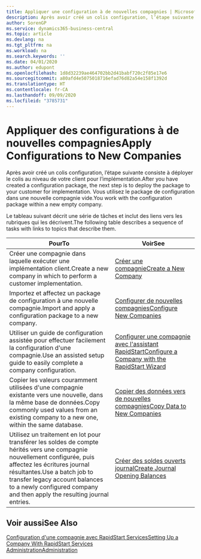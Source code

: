 ```yaml
---
title: Appliquer une configuration à de nouvelles compagnies | Microsoft Docs
description: Après avoir créé un colis configuration, l’étape suivante consiste à déployer le colis au niveau de votre client pour l’implémentation. Vous utilisez la configuration avec une nouvelle compagnie vide.
author: SorenGP
ms.service: dynamics365-business-central
ms.topic: article
ms.devlang: na
ms.tgt_pltfrm: na
ms.workload: na
ms.search.keywords: ''
ms.date: 04/01/2020
ms.author: edupont
ms.openlocfilehash: 1d8d32239ae464702bb2d41babf720c2f85e17e6
ms.sourcegitcommit: a80afd4e5075018716efad76d82a54e158f1392d
ms.translationtype: HT
ms.contentlocale: fr-CA
ms.lasthandoff: 09/09/2020
ms.locfileid: "3785731"
---
```

# <a name="apply-configurations-to-new-companies"></a><span data-ttu-id="2f6d5-104">Appliquer des configurations à de nouvelles compagnies</span><span class="sxs-lookup"><span data-stu-id="2f6d5-104">Apply Configurations to New Companies</span></span>
<span data-ttu-id="2f6d5-105">Après avoir créé un colis configuration, l’étape suivante consiste à déployer le colis au niveau de votre client pour l’implémentation.</span><span class="sxs-lookup"><span data-stu-id="2f6d5-105">After you have created a configuration package, the next step is to deploy the package to your customer for implementation.</span></span> <span data-ttu-id="2f6d5-106">Vous utilisez le package de configuration dans une nouvelle compagnie vide.</span><span class="sxs-lookup"><span data-stu-id="2f6d5-106">You work with the configuration package within a new empty company.</span></span>  

 <span data-ttu-id="2f6d5-107">Le tableau suivant décrit une série de tâches et inclut des liens vers les rubriques qui les décrivent.</span><span class="sxs-lookup"><span data-stu-id="2f6d5-107">The following table describes a sequence of tasks with links to topics that describe them.</span></span>

|<span data-ttu-id="2f6d5-108">**Pour**</span><span class="sxs-lookup"><span data-stu-id="2f6d5-108">**To**</span></span>|<span data-ttu-id="2f6d5-109">**Voir**</span><span class="sxs-lookup"><span data-stu-id="2f6d5-109">**See**</span></span>|  
|------------|-------------|  
|<span data-ttu-id="2f6d5-110">Créer une compagnie dans laquelle exécuter une implémentation client.</span><span class="sxs-lookup"><span data-stu-id="2f6d5-110">Create a new company in which to perform a customer implementation.</span></span>|[<span data-ttu-id="2f6d5-111">Créer une compagnie</span><span class="sxs-lookup"><span data-stu-id="2f6d5-111">Create a New Company</span></span>](admin-how-to-create-a-new-company.md)|  
|<span data-ttu-id="2f6d5-112">Importez et affectez un package de configuration à une nouvelle compagnie.</span><span class="sxs-lookup"><span data-stu-id="2f6d5-112">Import and apply a configuration package to a new company.</span></span>|[<span data-ttu-id="2f6d5-113">Configurer de nouvelles compagnies</span><span class="sxs-lookup"><span data-stu-id="2f6d5-113">Configure New Companies</span></span>](admin-how-to-configure-new-companies.md)|  
|<span data-ttu-id="2f6d5-114">Utiliser un guide de configuration assistée pour effectuer facilement la configuration d'une compagnie.</span><span class="sxs-lookup"><span data-stu-id="2f6d5-114">Use an assisted setup guide to easily complete a company configuration.</span></span>|[<span data-ttu-id="2f6d5-115">Configurer une compagnie avec l'assistant RapidStart</span><span class="sxs-lookup"><span data-stu-id="2f6d5-115">Configure a Company with the RapidStart Wizard</span></span>](admin-how-to-configure-a-company-with-the-rapidstart-wizard.md)|
|<span data-ttu-id="2f6d5-116">Copier les valeurs couramment utilisées d'une compagnie existante vers une nouvelle, dans la même base de données.</span><span class="sxs-lookup"><span data-stu-id="2f6d5-116">Copy commonly used values from an existing company to a new one, within the same database.</span></span>|[<span data-ttu-id="2f6d5-117">Copier des données vers de nouvelles compagnies</span><span class="sxs-lookup"><span data-stu-id="2f6d5-117">Copy Data to New Companies</span></span>](admin-how-to-copy-data-to-new-companies.md)|  
|<span data-ttu-id="2f6d5-118">Utilisez un traitement en lot pour transférer les soldes de compte hérités vers une compagnie nouvellement configurée, puis affectez les écritures journal résultantes.</span><span class="sxs-lookup"><span data-stu-id="2f6d5-118">Use a batch job to transfer legacy account balances to a newly configured company and then apply the resulting journal entries.</span></span>|[<span data-ttu-id="2f6d5-119">Créer des soldes ouverts journal</span><span class="sxs-lookup"><span data-stu-id="2f6d5-119">Create Journal Opening Balances</span></span>](admin-how-to-create-journal-opening-balances.md)|  

## <a name="see-also"></a><span data-ttu-id="2f6d5-120">Voir aussi</span><span class="sxs-lookup"><span data-stu-id="2f6d5-120">See Also</span></span>  
[<span data-ttu-id="2f6d5-121">Configuration d'une compagnie avec RapidStart Services</span><span class="sxs-lookup"><span data-stu-id="2f6d5-121">Setting Up a Company With RapidStart Services</span></span>](admin-set-up-a-company-with-rapidstart.md)  
[<span data-ttu-id="2f6d5-122">Administration</span><span class="sxs-lookup"><span data-stu-id="2f6d5-122">Administration</span></span>](admin-setup-and-administration.md)
